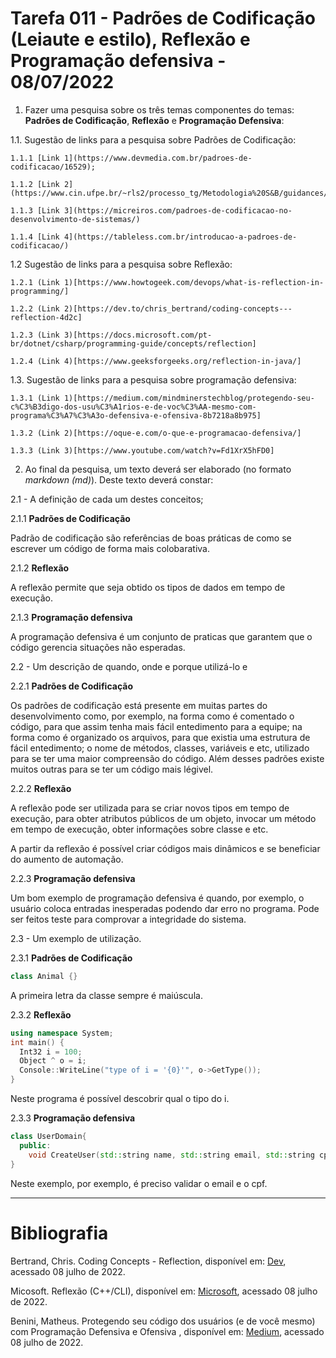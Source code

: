 # Tarefa 011 - Padrões de Codificação (Leiaute e estilo), Reflexão e Programação defensiva - 08/07/2022

1. Fazer uma pesquisa sobre os três temas componentes do temas: **Padrões de Codificação**, **Reflexão** e **Programação Defensiva**:

  1.1. Sugestão de links para a pesquisa sobre Padrões de Codificação:

    1.1.1 [Link 1](https://www.devmedia.com.br/padroes-de-codificacao/16529);

    1.1.2 [Link 2](https://www.cin.ufpe.br/~rls2/processo_tg/Metodologia%20S&B/guidances/concepts/coding_standard_C98B0B0.html)

    1.1.3 [Link 3](https://micreiros.com/padroes-de-codificacao-no-desenvolvimento-de-sistemas/)

    1.1.4 [Link 4](https://tableless.com.br/introducao-a-padroes-de-codificacao/)

  1.2 Sugestão de links para a pesquisa sobre Reflexão:

    1.2.1 (Link 1)[https://www.howtogeek.com/devops/what-is-reflection-in-programming/]

    1.2.2 (Link 2)[https://dev.to/chris_bertrand/coding-concepts---reflection-4d2c]

    1.2.3 (Link 3)[https://docs.microsoft.com/pt-br/dotnet/csharp/programming-guide/concepts/reflection]

    1.2.4 (Link 4)[https://www.geeksforgeeks.org/reflection-in-java/]

  1.3. Sugestão de links para a pesquisa sobre programação defensiva:

    1.3.1 (Link 1)[https://medium.com/mindminerstechblog/protegendo-seu-c%C3%B3digo-dos-usu%C3%A1rios-e-de-voc%C3%AA-mesmo-com-programa%C3%A7%C3%A3o-defensiva-e-ofensiva-8b7218a8b975]

    1.3.2 (Link 2)[https://oque-e.com/o-que-e-programacao-defensiva/]

    1.3.3 (Link 3)[https://www.youtube.com/watch?v=Fd1XrX5hFD0]

2. Ao final da pesquisa, um texto deverá ser elaborado (no formato _markdown (md)_). Deste texto deverá constar:

  2.1 - A definição de cada um destes conceitos;

  2.1.1 **Padrões de Codificação**

  Padrão de codificação são referências de boas práticas de como se escrever um código de forma mais colobarativa.

  2.1.2 **Reflexão**

  A reflexão permite que seja obtido os tipos de dados em tempo de execução.

  2.1.3 **Programação defensiva**

  A programação defensiva é um conjunto de praticas que garantem que o código gerencia situações não esperadas.

  2.2 - Um descrição de quando, onde e porque utilizá-lo e

  2.2.1 **Padrões de Codificação**

  Os padrões de codificação está presente em muitas partes do desenvolvimento como, por exemplo, na forma como é comentado o código, para que assim tenha mais fácil entedimento para a equipe; na forma como é organizado os arquivos, para que existia uma estrutura de fácil entedimento; o nome de métodos, classes, variáveis e etc, utilizado para se ter uma maior compreensão do código. Além desses padrões existe muitos outras para se ter um código mais légivel.

  2.2.2 **Reflexão**

  A reflexão pode ser utilizada para se criar novos tipos em tempo de execução, para obter atributos públicos de um objeto, invocar um método em tempo de execução, obter informações sobre classe e etc.

  A partir da reflexão é possível criar códigos mais dinâmicos e se beneficiar do aumento de automação.

  2.2.3 **Programação defensiva**

  Um bom exemplo de programação defensiva é quando, por exemplo, o usuário coloca entradas inesperadas podendo dar erro no programa. Pode ser feitos teste para comprovar a integridade do sistema.

  2.3 - Um exemplo de utilização.

  2.3.1 **Padrões de Codificação**

  ``` c++
  class Animal {}
  ```
  A primeira letra da classe sempre é maiúscula.

  2.3.2 **Reflexão**

  ``` c++
  using namespace System;
  int main() {
    Int32 i = 100;
    Object ^ o = i;
    Console::WriteLine("type of i = '{0}'", o->GetType());
  }
  ```
  Neste programa é possível descobrir qual o tipo do i.

  2.3.3 **Programação defensiva**

  ```c++
  class UserDomain{
    public:
      void CreateUser(std::string name, std::string email, std::string cpf);
  }
  ```
  Neste exemplo, por exemplo, é preciso validar o email e o cpf.

* * *

# Bibliografia

Bertrand, Chris. Coding Concepts - Reflection, disponível em: [Dev](https://dev.to/chris_bertrand/coding-concepts---reflection-4d2c), acessado 08 julho de 2022.

Micosoft. Reflexão (C++/CLI), disponível em: [Microsoft](https://docs.microsoft.com/pt-br/cpp/dotnet/reflection-cpp-cli?view=msvc-170), acessado 08 julho de 2022.

Benini, Matheus. Protegendo seu código dos usuários (e de você mesmo) com Programação Defensiva e Ofensiva
, disponível em: [Medium](https://medium.com/mindminerstechblog/protegendo-seu-código-dos-usuários-e-de-você-mesmo-com-programação-defensiva-e-ofensiva-8b7218a8b975), acessado 08 julho de 2022.
